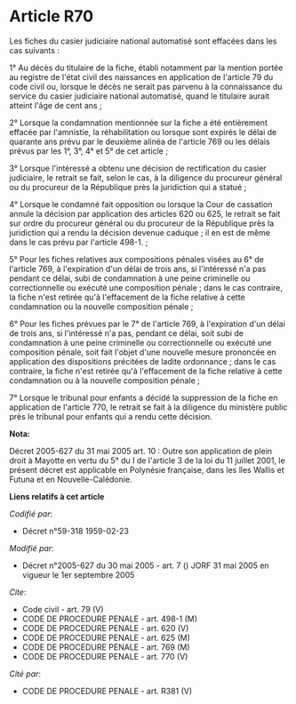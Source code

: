# Article R70

Les fiches du casier judiciaire national automatisé sont effacées dans les cas suivants :

1° Au décès du titulaire de la fiche, établi notamment par la mention portée au registre de l'état civil des naissances en
application de l'article 79 du code civil ou, lorsque le décès ne serait pas parvenu à la connaissance du service du casier
judiciaire national automatisé, quand le titulaire aurait atteint l'âge de cent ans ;

2° Lorsque la condamnation mentionnée sur la fiche a été entièrement effacée par l'amnistie, la réhabilitation ou lorsque
sont expirés le délai de quarante ans prévu par le deuxième alinéa de l'article 769 ou les délais prévus par les 1°, 3°, 4°
et 5° de cet article ;

3° Lorsque l'intéressé a obtenu une décision de rectification du casier judiciaire, le retrait se fait, selon le cas, à la
diligence du procureur général ou du procureur de la République près la juridiction qui a statué ;

4° Lorsque le condamné fait opposition ou lorsque la Cour de cassation annule la décision par application des articles 620 ou
625, le retrait se fait sur ordre du procureur général ou du procureur de la République près la juridiction qui a rendu la
décision devenue caduque ; il en est de même dans le cas prévu par l'article 498-1. ;

5° Pour les fiches relatives aux compositions pénales visées au 6° de l'article 769, à l'expiration d'un délai de trois ans,
si l'intéressé n'a pas pendant ce délai, subi de condamnation à une peine criminelle ou correctionnelle ou exécuté une
composition pénale ; dans le cas contraire, la fiche n'est retirée qu'à l'effacement de la fiche relative à cette
condamnation ou la nouvelle composition pénale ;

6° Pour les fiches prévues par le 7° de l'article 769, à l'expiration d'un délai de trois ans, si l'intéressé n'a pas,
pendant ce délai, soit subi de condamnation à une peine criminelle ou correctionnelle ou exécuté une composition pénale, soit
fait l'objet d'une nouvelle mesure prononcée en application des dispositions précitées de ladite ordonnance ; dans le cas
contraire, la fiche n'est retirée qu'à l'effacement de la fiche relative à cette condamnation ou à la nouvelle composition
pénale ;

7° Lorsque le tribunal pour enfants a décidé la suppression de la fiche en application de l'article 770, le retrait se fait à
la diligence du ministère public près le tribunal pour enfants qui a rendu cette décision.

**Nota:**

Décret 2005-627 du 31 mai 2005 art. 10 : Outre son application de plein droit à Mayotte en vertu du 5° du I de l'article 3 de
la loi du 11 juillet 2001, le présent décret est applicable en Polynésie française, dans les îles Wallis et Futuna et en
Nouvelle-Calédonie.

**Liens relatifs à cet article**

_Codifié par_:

  - Décret n°59-318 1959-02-23

_Modifié par_:

  - Décret n°2005-627 du 30 mai 2005 - art. 7 () JORF 31 mai 2005 en vigueur le  1er septembre 2005

_Cite_:

  - Code civil - art. 79 (V)
  - CODE DE PROCEDURE PENALE - art. 498-1 (M)
  - CODE DE PROCEDURE PENALE - art. 620 (V)
  - CODE DE PROCEDURE PENALE - art. 625 (M)
  - CODE DE PROCEDURE PENALE - art. 769 (M)
  - CODE DE PROCEDURE PENALE - art. 770 (V)

_Cité par_:

  - CODE DE PROCEDURE PENALE - art. R381 (V)
